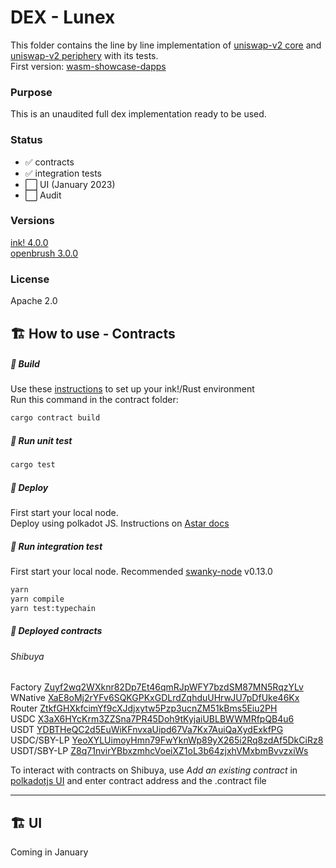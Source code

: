 # DEX - Lunex
This folder contains the line by line implementation of [uniswap-v2 core](https://github.com/Uniswap/v2-core) and [uniswap-v2 periphery](https://github.com/Uniswap/v2-periphery) with its tests.   
First version: [wasm-showcase-dapps](https://github.com/AstarNetwork/wasm-showcase-dapps)

### Purpose
This is an unaudited full dex implementation ready to be used.

### Status
- :white_check_mark: contracts
- :white_check_mark: integration tests
- :white_large_square: UI (January 2023)
- :white_large_square: Audit

### Versions
[ink! 4.0.0](https://github.com/paritytech/ink/tree/v4.0.0)   
[openbrush 3.0.0](https://github.com/727-Ventures/openbrush-contracts/tree/3.0.0)

### License
Apache 2.0

## 🏗️ How to use - Contracts
##### 💫 Build
Use these [instructions](https://use.ink/getting-started/setup) to set up your ink!/Rust environment    
Run this command in the contract folder:

```sh
cargo contract build
```

##### 💫 Run unit test

```sh
cargo test
```
##### 💫 Deploy
First start your local node.  
Deploy using polkadot JS. Instructions on [Astar docs](https://docs.astar.network/docs/wasm/sc-dev/polkadotjs-ui)

##### 💫 Run integration test
First start your local node. Recommended [swanky-node](https://github.com/AstarNetwork/swanky-node) v0.13.0

```sh
yarn
yarn compile
yarn test:typechain
```

##### 💫 Deployed contracts

###### Shibuya
Factory [Zuyf2wq2WXknr82Dp7Et46qmRJpWFY7bzdSM87MN5RqzYLv](https://shibuya.subscan.io/account/Zuyf2wq2WXknr82Dp7Et46qmRJpWFY7bzdSM87MN5RqzYLv)    
WNative [XaE8oMj2rYFv6SQKGPKxGDLrdZqhduUHrwJU7pDfUke46Kx](https://shibuya.subscan.io/account/XaE8oMj2rYFv6SQKGPKxGDLrdZqhduUHrwJU7pDfUke46Kx)    
Router [ZtkfGHXkfcimYf9cXJdjxytw5Pzp3ucnZM51kBms5Eiu2PH](https://shibuya.subscan.io/account/ZtkfGHXkfcimYf9cXJdjxytw5Pzp3ucnZM51kBms5Eiu2PH)   
USDC [X3aX6HYcKrm3ZZSna7PR45Doh9tKyjaiUBLBWWMRfpQB4u6](https://shibuya.subscan.io/account/X3aX6HYcKrm3ZZSna7PR45Doh9tKyjaiUBLBWWMRfpQB4u6)   
USDT [YDBTHeQC2d5EuWiKFnvxaUipd67Va7Kx7AuiQaXydExkfPG](https://shibuya.subscan.io/account/YDBTHeQC2d5EuWiKFnvxaUipd67Va7Kx7AuiQaXydExkfPG)    
USDC/SBY-LP [YeoXYLUimoyHmn79FwYknWp89yX265i2Rq8zdAf5DkCiRz8](https://shibuya.subscan.io/account/YeoXYLUimoyHmn79FwYknWp89yX265i2Rq8zdAf5DkCiRz8)    
USDT/SBY-LP [Z8q71nvirYBbxzmhcVoeiXZ1oL3b64zjxhVMxbmBvvzxiWs](https://shibuya.subscan.io/account/Z8q71nvirYBbxzmhcVoeiXZ1oL3b64zjxhVMxbmBvvzxiWs)    

To interact with contracts on Shibuya, use _Add an existing contract_ in [polkadotjs UI](https://polkadot.js.org/apps/?rpc=wss%3A%2F%2Frpc.shibuya.astar.network#/contracts) and enter contract address and the .contract file

---
## 🏗️  UI
Coming in January
